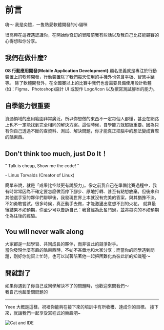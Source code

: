 # 前言

嗨～ 我是奕愷，一隻熱愛軟體開發的小貓咪

很高興在這裡遇認識你，在開始你奇幻的冒險前我有些話以及我自己比技能競賽的心得想和你分享。

## 我們在做什麼?

**08 行動應用開發(Mobile Application Development)** 顧名思義就是專注於行動裝置上的軟體開發，行動裝置除了我們每天使用的手機外也包含平板、智慧手錶等。
除了軟體開發外，在全國賽以上的比賽中我們也會需要具備使用設計軟體(如：Figma、Photoshop)設計 UI 或製作 Logo/Icon 以及撰寫測試腳本的能力。

## 自學能力很重要

資通領域的應用範圍非常廣泛，所以你想做的東西不一定每個人都懂，甚至在網路上也不一定能找到完全相同的解決方案。這個時候，自學能力就超級重要。因為只有你自己透過不斷的查資料、測試、解決問題，你才能真正把腦中的想法變成實際的酷東西。

## Don't think too much, just Do It！

<div className="text-center my-4 border border-green-200 p-2 rounded-xl">
  <p className="font-bold">“ Talk is cheap, Show me the code! ”</p>
  <p className="text-sm italic text-right">
    - Linus Torvalds (Creator of Linux)
  </p>
</div>

簡單來說，就是「成果比空談更有說服力」。像之前我自己在準備比賽過程中，我有時常常因為不確定要怎麼做而停下腳步、原地打轉、甚至有點想放棄。但後來和其他選手室的夥伴們聊聊後，我發現世界上本就沒有完美的答案，與其猶豫不決，不如勇敢嘗試。很多時候，真正動手去做，才能激盪出意想不到的火花。
就算最後結果不如預期，你至少可以告訴自己：我曾經為此奮鬥過，並將每次的不如預期化為往後的經驗。

## You will never walk along

大家都是一起學習、共同成長的夥伴，而非彼此的競爭對手。\
當你發現什麼有趣的酷東西時，不妨不吝嗇地和大家分享；而當你的同學遇到問題，剛好你能幫上忙時，也可以試著陪著他一起把困難化為彼此新的知識喔～

## 問就對了

如果你遇到了你自己或同學解決不了的問題時，也歡迎來問我們～\
我自己也超愛問問題的

---

Yeee 大概是這樣，祝褔你能夠在接下來的培訓中有所收穫、達成你的目標。
接下來，就讓我們一起享受寫程式的樂趣吧~

![Cat and IDE](/media/kitty_and_ide.png)
